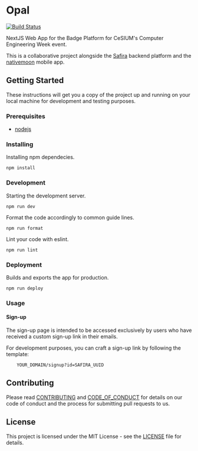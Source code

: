 [safira]: https://github.com/cesium/safira
[nativemoon]: https://github.com/cesium/nativemoon
[travis]: https://travis-ci.org/cesium/opal-node

# Opal

[![Build Status](https://travis-ci.org/cesium/opal-node.svg?branch=master)](https://travis-ci.org/cesium/opal-node)

NextJS Web App for the Badge Platform for CeSIUM's Computer Engineering Week
event.

This is a collaborative project alongside the [Safira][safira] backend platform
and the [nativemoon][nativemoon] mobile app.

## Getting Started

These instructions will get you a copy of the project up and running on your
local machine for development and testing purposes.

### Prerequisites

- [nodejs](https://nodejs.org/en/download/)

### Installing

Installing npm dependecies.

```shell
npm install
```

### Development

Starting the development server.

```shell
npm run dev
```

Format the code accordingly to common guide lines.

```shell
npm run format
```

Lint your code with eslint.

```shell
npm run lint
```

### Deployment

Builds and exports the app for production.

```shell
npm run deploy
```

### Usage

#### Sign-up

The sign-up page is intended to be accessed exclusively by users who have received
a custom sign-up link in their emails.

For development purposes, you can craft a sign-up link by following the template:

        YOUR_DOMAIN/signup?id=SAFIRA_UUID

## Contributing

Please read [CONTRIBUTING](CONTRIBUTING.md) and
[CODE_OF_CONDUCT](CODE_OF_CONDUCT.md) for details on our code of conduct and
the process for submitting pull requests to us.

## License

This project is licensed under the MIT License - see the [LICENSE](LICENSE.txt)
file for details.
